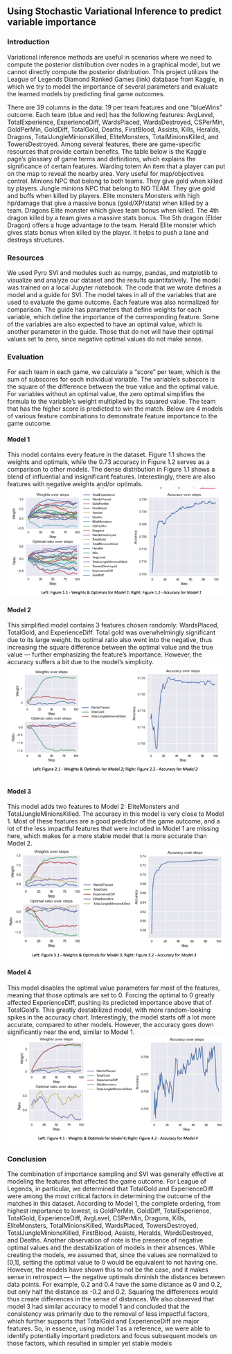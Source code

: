 ## Using Stochastic Variational Inference to predict variable importance

### Introduction
  Variational inference methods are useful in scenarios where we need to compute the posterior distribution over nodes in a graphical model, but we cannot directly compute the posterior distribution.
This project utilizes the League of Legends Diamond Ranked Games (link) database from Kaggle, in which we try to model the importance of several parameters and evaluate the learned models by predicting final game outcomes.

  There are 39 columns in the data: 19 per team features and one “blueWins” outcome. Each team (blue and red) has the following features: 
AvgLevel, TotalExperience, ExperienceDiff,
WardsPlaced, WardsDestroyed,
CSPerMin, GoldPerMin, GoldDiff, TotalGold,
Deaths, FirstBlood, Assists, Kills,
Heralds, Dragons, TotalJungleMinionsKilled, EliteMonsters,
TotalMinionsKilled, and TowersDestroyed.
Among several features, there are game-specific resources that provide certain benefits. The table below is the Kaggle page’s glossary of game terms and definitions, which explains the significance of certain features.
Warding totem
An item that a player can put on the map to reveal the nearby area. Very useful for map/objectives control.
Minions
NPC that belong to both teams. They give gold when killed by players.
Jungle minions
NPC that belong to NO TEAM. They give gold and buffs when killed by players.
Elite monsters
Monsters with high hp/damage that give a massive bonus (gold/XP/stats) when killed by a team.
Dragons
Elite monster which gives team bonus when killed. The 4th dragon killed by a team gives a massive stats bonus. The 5th dragon (Elder Dragon) offers a huge advantage to the team.
Herald
Elite monster which gives stats bonus when killed by the player. It helps to push a lane and destroys structures.


### Resources
  We used Pyro SVI and modules such as numpy, pandas, and matplotlib to visualize and analyze our dataset and the results quantitatively. The model was trained on a local Jupyter notebook.
The code that we wrote defines a model and a guide for SVI. The model takes in all of the variables that are used to evaluate the game outcome. Each feature was also normalized for comparison. The guide has parameters that define weights for each variable, which define the importance of the corresponding feature. Some of the variables are also expected to have an optimal value, which is another parameter in the guide. Those that do not will have their optimal values set to zero, since negative optimal values do not make sense.


### Evaluation
For each team in each game, we calculate a “score” per team, which is the sum of subscores for each individual variable. The variable’s subscore is the square of the difference between the true value and the optimal value. For variables without an optimal value, the zero optimal simplifies the formula to the variable’s weight multiplied by its squared value. The team that has the higher score is predicted to win the match.
Below are 4 models of various feature combinations to demonstrate feature importance to the game outcome. 

#### Model 1
This model contains every feature in the dataset. Figure 1.1 shows the weights and optimals, while the 0.73 accuracy in Figure 1.2 serves as a comparison to other models. The dense distribution in Figure 1.1 shows a blend of influential and insignificant features. Interestingly, there are also features with negative weights and/or optimals.
![alt text](https://github.com/codewitty/GraphicalModels/blob/main/Model1.png?raw=true)

#### Model 2
This simplified model contains 3 features chosen randomly: WardsPlaced, TotalGold, and ExperienceDiff. Total gold was overwhelmingly significant due to its large weight. Its optimal ratio also went into the negative, thus increasing the square difference between the optimal value and the true value — further emphasizing the feature’s importance. However, the accuracy suffers a bit due to the model’s simplicity.
![alt text](https://github.com/codewitty/GraphicalModels/blob/main/Model2.png?raw=true)

#### Model 3
This model adds two features to Model 2: EliteMonsters and TotalJungleMinionsKilled. The accuracy in this model is very close to Model 1. Most of these features are a good predictor of the game outcome, and a lot of the less impactful features that were included in Model 1 are missing here, which makes for a more stable model that is more accurate than Model 2.
![alt text](https://github.com/codewitty/GraphicalModels/blob/main/Model3.png?raw=true)

#### Model 4
This model disables the optimal value parameters for most of the features, meaning that those optimals are set to 0. Forcing the optimal to 0 greatly affected ExperienceDiff, pushing its predicted importance above that of TotalGold’s. This greatly destabilized model, with more random-looking spikes in the accuracy chart. Interestingly, the model starts off a lot more accurate, compared to other models. However, the accuracy goes down significantly near the end, similar to Model 1.
![alt text](https://github.com/codewitty/GraphicalModels/blob/main/Model4.png?raw=true)

### Conclusion
  The combination of importance sampling and SVI was generally effective at modeling the features that affected the game outcome. For League of Legends, in particular, we determined that TotalGold and ExperienceDiff were among the most critical factors in determining the outcome of the matches in this dataset. According to Model 1, the complete ordering, from highest importance to lowest, is GoldPerMin, GoldDiff, TotalExperience, TotalGold, ExperienceDiff, AvgLevel, CSPerMin, Dragons, Kills, EliteMonsters, TotalMinionsKilled, WardsPlaced, TowersDestroyed, TotalJungleMinionsKilled, FirstBlood, Assists, Heralds, WardsDestroyed, and Deaths.
Another observation of note is the presence of negative optimal values and the destabilization of models in their absences. While creating the models, we assumed that, since the values are normalized to [0,1], setting the optimal value to 0 would be equivalent to not having one. However, the models have shown this to not be the case, and it makes sense in retrospect — the negative optimals diminish the distances between data points. For example, 0.2 and 0.4 have the same distance as 0 and 0.2, but only half the distance as -0.2 and 0.2. Squaring the differences would thus create differences in the sense of distances.
We also observed that model 3 had similar accuracy to model 1 and concluded that the consistency was primarily due to the removal of less impactful factors, which further supports that TotalGold and ExperienceDiff are major features. So, in essence, using model 1 as a reference, we were able to identify potentially important predictors and focus subsequent models on those factors, which resulted in simpler yet stable models




